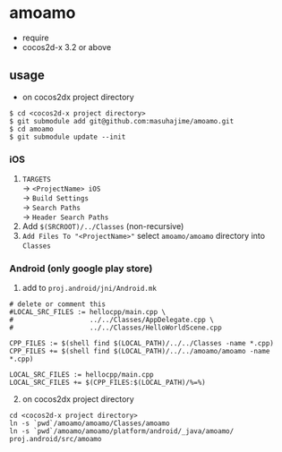 # amoamo

- require
 - cocos2d-x 3.2 or above

## usage

- on cocos2dx project directory

````
$ cd <cocos2d-x project directory>
$ git submodule add git@github.com:masuhajime/amoamo.git
$ cd amoamo
$ git submodule update --init
````

### iOS

1. `TARGETS`  
 -> `<ProjectName> iOS`  
 -> `Build Settings`  
 -> `Search Paths`  
 -> `Header Search Paths`
2. Add `$(SRCROOT)/../Classes` (non-recursive)
3. `Add Files To "<ProjectName>"` select `amoamo/amoamo` directory into `Classes`

### Android (only google play store)

1. add to `proj.android/jni/Android.mk`
````
# delete or comment this
#LOCAL_SRC_FILES := hellocpp/main.cpp \
#                   ../../Classes/AppDelegate.cpp \
#                   ../../Classes/HelloWorldScene.cpp

CPP_FILES := $(shell find $(LOCAL_PATH)/../../Classes -name *.cpp)
CPP_FILES += $(shell find $(LOCAL_PATH)/../../amoamo/amoamo -name *.cpp)
 
LOCAL_SRC_FILES := hellocpp/main.cpp
LOCAL_SRC_FILES += $(CPP_FILES:$(LOCAL_PATH)/%=%)
````
2. on cocos2dx project directory
````
cd <cocos2d-x project directory>
ln -s `pwd`/amoamo/amoamo/Classes/amoamo
ln -s `pwd`/amoamo/amoamo/platform/android/_java/amoamo/ proj.android/src/amoamo
````

